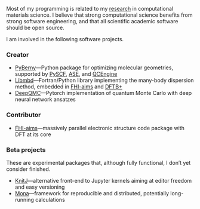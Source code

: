 Most of my programming is related to my [research](https://jan.hermann.name/publications/) in computational materials science. I believe that strong computational science benefits from strong software engineering, and that all scientific academic software should be open source.

I am involved in the following software projects.

### Creator

- [PyBerny](https://github.com/jhrmnn/pyberny)—Python package for optimizing molecular geometries, supported by [PySCF](https://github.com/pyscf/pyscf), [ASE](https://gitlab.com/ase/ase), and [QCEngine](https://github.com/MolSSI/QCEngine)
- [Libmbd](https://github.com/jhrmnn/libmbd)—Fortran/Python library implementing the many-body dispersion method, embedded in [FHI-aims](https://aimsclub.fhi-berlin.mpg.de) and [DFTB+](https://github.com/dftbplus/dftbplus)
- [DeepQMC](https://github.com/deepqmc/deepqmc)—Pytorch implementation of quantum Monte Carlo with deep neural network ansatzes

### Contributor

- [FHI-aims](https://aimsclub.fhi-berlin.mpg.de)—massively parallel electronic structure code package with DFT at its core

### Beta projects

These are experimental packages that, although fully functional, I don’t yet consider finished.

- [KnitJ](https://github.com/jhrmnn/knitj)—alternative front-end to Jupyter kernels aiming at editor freedom and easy versioning
- [Mona](https://github.com/jhrmnn/mona)—framework for reproducible and distributed, potentially long-running calculations
